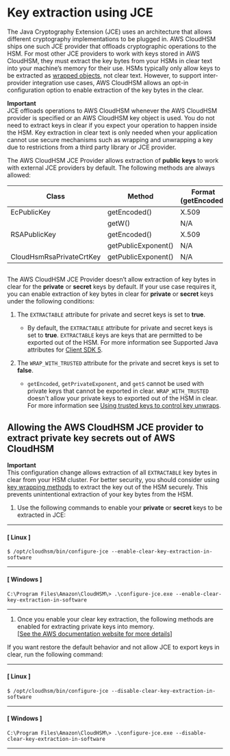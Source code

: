 # Key extraction using JCE<a name="java-lib-configs-getencoded"></a>

The Java Cryptography Extension \(JCE\) uses an architecture that allows different cryptography implementations to be plugged in\. AWS CloudHSM ships one such JCE provider that offloads cryptographic operations to the HSM\. For most other JCE providers to work with keys stored in AWS CloudHSM, they must extract the key bytes from your HSMs in clear text into your machine’s memory for their use\. HSMs typically only allow keys to be extracted as [wrapped objects](cloudhsm_using_trusted_keys_control_key_wrap.md), not clear text\. However, to support inter\-provider integration use cases, AWS CloudHSM allows an opt\-in configuration option to enable extraction of the key bytes in the clear\.

**Important**  
JCE offloads operations to AWS CloudHSM whenever the AWS CloudHSM provider is specified or an AWS CloudHSM key object is used\. You do not need to extract keys in clear if you expect your operation to happen inside the HSM\. Key extraction in clear text is only needed when your application cannot use secure mechanisms such as wrapping and unwrapping a key due to restrictions from a third party library or JCE provider\. 

The AWS CloudHSM JCE Provider allows extraction of **public keys** to work with external JCE providers by default\. The following methods are always allowed:


| Class | Method | Format \(getEncoded\) | 
| --- | --- | --- | 
| EcPublicKey | getEncoded\(\) | X\.509 | 
|  | getW\(\) | N/A | 
| RSAPublicKey | getEncoded\(\) | X\.509 | 
|  | getPublicExponent\(\) | N/A | 
| CloudHsmRsaPrivateCrtKey | getPublicExponent\(\) | N/A | 

## <a name="get-encoded-pre-reqs"></a>

The AWS CloudHSM JCE Provider doesn’t allow extraction of key bytes in clear for the **private** or **secret** keys by default\. If your use case requires it, you can enable extraction of key bytes in clear for **private** or **secret** keys under the following conditions:

1. The `EXTRACTABLE` attribute for private and secret keys is set to **true**\.
   + By default, the `EXTRACTABLE` attribute for private and secret keys is set to **true**\. `EXTRACTABLE` keys are keys that are permitted to be exported out of the HSM\. For more information see Supported Java attributes for [Client SDK 5]()\.

1. The `WRAP_WITH_TRUSTED` attribute for the private and secret keys is set to **false**\.
   + `getEncoded`, `getPrivateExponent`, and `getS` cannot be used with private keys that cannot be exported in clear\. `WRAP_WITH_TRUSTED` doesn't allow your private keys to exported out of the HSM in clear\. For more information see [Using trusted keys to control key unwraps]()\.

## Allowing the AWS CloudHSM JCE provider to extract private key secrets out of AWS CloudHSM<a name="get-encoded-take-out-private-keys"></a>

**Important**  
This configuration change allows extraction of all `EXTRACTABLE` key bytes in clear from your HSM cluster\. For better security, you should consider using [key wrapping methods]() to extract the key out of the HSM securely\. This prevents unintentional extraction of your key bytes from the HSM\. 

1. Use the following commands to enable your **private** or **secret** keys to be extracted in JCE:

------
#### [ Linux ]

   ```
   $ /opt/cloudhsm/bin/configure-jce --enable-clear-key-extraction-in-software
   ```

------
#### [ Windows ]

   ```
   C:\Program Files\Amazon\CloudHSM\> .\configure-jce.exe --enable-clear-key-extraction-in-software
   ```

------

1. Once you enable your clear key extraction, the following methods are enabled for extracting private keys into memory\.    
[\[See the AWS documentation website for more details\]](http://docs.aws.amazon.com/cloudhsm/latest/userguide/java-lib-configs-getencoded.html)

If you want restore the default behavior and not allow JCE to export keys in clear, run the following command:

------
#### [ Linux ]

```
$ /opt/cloudhsm/bin/configure-jce --disable-clear-key-extraction-in-software
```

------
#### [ Windows ]

```
C:\Program Files\Amazon\CloudHSM\> .\configure-jce.exe --disable-clear-key-extraction-in-software
```

------